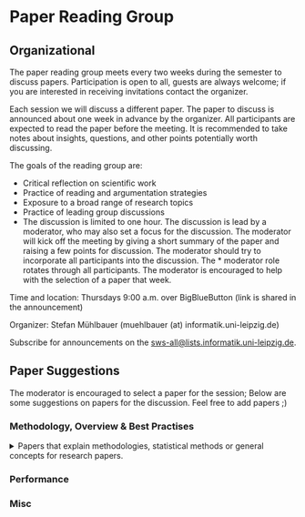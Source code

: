 # Paper Reading Group

## Organizational
The paper reading group meets every two weeks during the semester to discuss papers. Participation is open to all, guests are always welcome; if you are interested in receiving invitations contact the organizer.

Each session we will discuss a different paper. The paper to discuss is announced about one week in advance by the organizer. All participants are expected to read the paper before the meeting. It is recommended to take notes about insights, questions, and other points potentially worth discussing.

The goals of the reading group are:

* Critical reflection on scientific work
* Practice of reading and argumentation strategies
* Exposure to a broad range of research topics
* Practice of leading group discussions
* The discussion is limited to one hour. The discussion is lead by a moderator, who may also set a focus for the discussion. The moderator will kick off the meeting by giving a short summary of the paper and raising a few points for discussion. The moderator should try to incorporate all participants into the discussion. The * moderator role rotates through all participants. The moderator is encouraged to help with the selection of a paper that week.

Time and location: Thursdays 9:00 a.m. over BigBlueButton (link is shared in the announcement)

Organizer: Stefan Mühlbauer (muehlbauer (at) informatik.uni-leipzig.de)

Subscribe for announcements on the sws-all@lists.informatik.uni-leipzig.de.

## Paper Suggestions
The moderator is encouraged to select a paper for the session; Below are some suggestions on papers for the discussion. Feel free to add papers ;)

### Methodology, Overview & Best Practises
<details>
<summary>Papers that explain methodologies, statistical methods or general concepts for research papers.</summary>
  <br>
  
* H. Larsson, E. Lindqvist and R. Torkar, "Outliers and Replication in Software Engineering," 2014 21st Asia-Pacific Software Engineering Conference, Jeju, 2014, pp. 207-214, doi: 10.1109/APSEC.2014.40.
* Janet Siegmund, Norbert Siegmund, and Sven Apel. 2015. Views on internal and external validity in empirical software engineering. In Proceedings of the 37th International Conference on Software Engineering - Volume 1 (ICSE '15). IEEE Press, 9–19.
* Klaas-Jan Stol, Paul Ralph, and Brian Fitzgerald. 2016. Grounded theory in software engineering research: a critical review and guidelines. In Proceedings of the 38th International Conference on Software Engineering (ICSE '16). Association for Computing Machinery, New York, NY, USA, 120–131. DOI:https://doi.org/10.1145/2884781.2884833
* Mark Harman. 2007. The Current State and Future of Search Based Software Engineering. In 2007 Future of Software Engineering (FOSE '07). IEEE Computer Society, USA, 342–357. DOI:https://doi.org/10.1109/FOSE.2007.29
* Pedro Domingos. 2012. A few useful things to know about machine learning. Commun. ACM 55, 10 (October 2012), 78–87. DOI:https://doi.org/10.1145/2347736.2347755
* Andreas Zeller, Thomas Zimmermann, and Christian Bird. 2011. Failure is a four-letter word: a parody in empirical research. In Proceedings of the 7th International Conference on Predictive Models in Software Engineering (Promise '11). Association for Computing Machinery, New York, NY, USA, Article 5, 1–7. DOI:https://doi.org/10.1145/2020390.2020395
</details>


### Performance

### Misc

